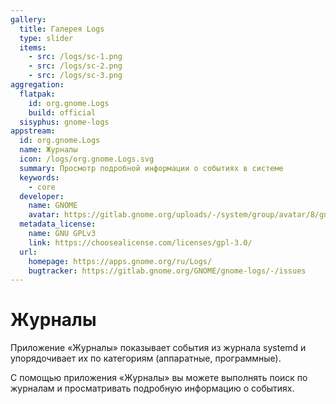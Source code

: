 ```yaml
---
gallery:
  title: Галерея Logs
  type: slider
  items:
    - src: /logs/sc-1.png
    - src: /logs/sc-2.png
    - src: /logs/sc-3.png
aggregation:
  flatpak:
    id: org.gnome.Logs
    build: official
  sisyphus: gnome-logs
appstream:
  id: org.gnome.Logs
  name: Журналы
  icon: /logs/org.gnome.Logs.svg
  summary: Просмотр подробной информации о событиях в системе
  keywords:
    - core
  developer:
    name: GNOME
    avatar: https://gitlab.gnome.org/uploads/-/system/group/avatar/8/gnomelogo.png?width=48
  metadata_license:
    name: GNU GPLv3
    link: https://choosealicense.com/licenses/gpl-3.0/
  url:
    homepage: https://apps.gnome.org/ru/Logs/
    bugtracker: https://gitlab.gnome.org/GNOME/gnome-logs/-/issues
---
```


# Журналы

Приложение «Журналы» показывает события из журнала systemd и упорядочивает их по категориям (аппаратные, программные).

С помощью приложения «Журналы» вы можете выполнять поиск по журналам и просматривать подробную информацию о событиях.
<AGWGallery />

<!--@include: @apps/_parts/install/content-repo.md-->
<!--@include: @apps/_parts/install/content-flatpak.md-->
